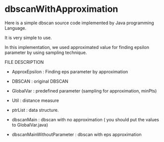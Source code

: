 # dbscanWithApproximation

Here is a simple dbscan source code implemented by Java programming Language. 

It is very simple to use.

In this implementation, we used approximated value for finding epsilon parameter by using sampling technique. 

FILE DESCRIPTION
- ApproxEpsilon : Finding eps parameter by approximation
- DBSCAN : original DBSCAN
- GlobalVar : predefined parameter (sampling for approximation, minPts)
- Util : distance measure
- ptrList : data structure.

- dbscanMain : dbscan with no approximation ( you should put the values to GlobalVar.java)
- dbscanMainWithoutParameter : dbscan with eps approximation



